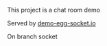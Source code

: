 This project is a chat room demo

Served by [demo-egg-socket.io](https://github.com/IEfucker/demo-egg-socket.io)

On branch socket
